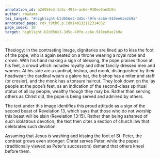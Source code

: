 ```yaml
---
annotation_id: b2d056e3-3d5c-49fe-ac6e-910ee0ae2b9a
author: rmadams
tei_target: "#highlight-b2d056e3-3d5c-49fe-ac6e-910ee0ae2b9a"
annotated_page: rdx_t9th0.p.idm140132112314832
page_index: 10
target: highlight-b2d056e3-3d5c-49fe-ac6e-910ee0ae2b9a

---
```

Theology: In the contrasting image, dignitaries are lined up to kiss the foot of the pope, who is again seated on a throne wearing a royal robe and crown. With his hand making a sign of blessing, the pope praises those at his feet, a crowd which includes royalty and other fancily dressed men and women. At his side are a cardinal, bishop, and monk, distinguished by their headwear: the cardinal wears a galero hat, the bishop has a miter and staff (or crosier), and the monk has a tonsure haircut. They look down on the lay people at the pope’s feet, as an indication of the second-class spiritual status of all lay people, wealthy though they may be. Rather than serving others as Christ did, the pope is being served and admired by others. 

The text under this image identifies this proud attitude as a sign of the second beast of Revelation 13, which says that those who do not worship this beast will be slain (Revelation 13:15). Rather than being ashamed of such idolatrous devotion, the text then cites a section of church law that celebrates such devotion. 

Assuming that Jesus is washing and kissing the foot of St. Peter, the contrast grows even stronger: Christ serves Peter, while the popes (traditionally viewed as Peter’s successors) demand that others kneel before them.  
